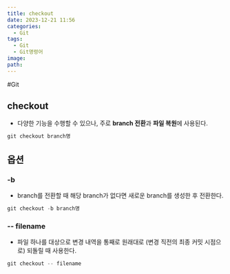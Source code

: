 ```yaml
---
title: checkout
date: 2023-12-21 11:56
categories:
  - Git
tags:
  - Git
  - Git명령어
image: 
path:
---
```

#Git

## checkout
+ 다양한 기능을 수행할 수 있으나, 주로 **branch 전환**과 **파일 복원**에 사용된다.

```cs
git checkout branch명
```

## 옵션
### -b
+ branch를 전환할 때 해당 branch가 없다면 새로운 branch를 생성한 후 전환한다.
```cs
git checkout -b branch명
```

### -- filename
+ 파일 하나를 대상으로 변경 내역을 통째로 원래대로 (변경 직전의 최종 커밋 시점으로) 되돌릴 때 사용한다.
```cs
git checkout -- filename
```


